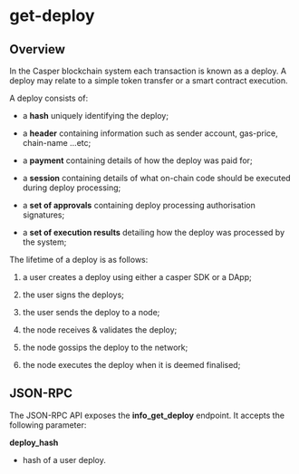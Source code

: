 # get-deploy

## Overview

In the Casper blockchain system each transaction is known as a deploy.  A deploy may relate to a simple token transfer or a smart contract execution.

A deploy consists of: 

- a **hash** uniquely identifying the deploy;

- a **header** containing information such as sender account, gas-price, chain-name ...etc;

- a **payment** containing details of how the deploy was paid for;

- a **session** containing details of what on-chain code should be executed during deploy processing;

- a **set of approvals** containing deploy processing authorisation signatures;

- a **set of execution results** detailing how the deploy was processed by the system;

The lifetime of a deploy is as follows:

1. a user creates a deploy using either a casper SDK or a DApp;

2. the user signs the deploys;

3. the user sends the deploy to a node;

4. the node receives & validates the deploy;

5. the node gossips the deploy to the network;

6. the node executes the deploy when it is deemed finalised;

## JSON-RPC

The JSON-RPC API exposes the **info_get_deploy** endpoint.  It accepts the following parameter:

**deploy_hash**

- hash of a user deploy.
